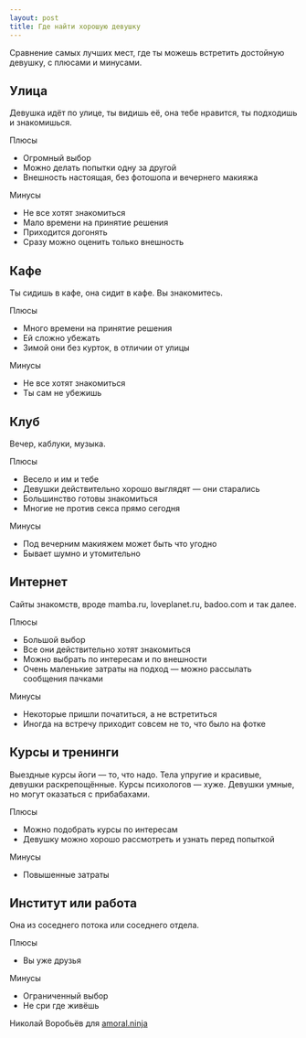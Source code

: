 ```yaml
---
layout: post
title: Где найти хорошую девушку
---
```


Сравнение самых лучших мест, где ты можешь встретить достойную девушку, с плюсами и минусами.

## Улица

Девушка идёт по улице, ты видишь её, она тебе нравится, ты подходишь и знакомишься.

Плюсы

- Огромный выбор
- Можно делать попытки одну за другой
- Внешность настоящая, без фотошопа и вечернего макияжа

Минусы

- Не все хотят знакомиться
- Мало времени на принятие решения
- Приходится догонять
- Сразу можно оценить только внешность

## Кафе

Ты сидишь в кафе, она сидит в кафе. Вы знакомитесь.

Плюсы

- Много времени на принятие решения
- Ей сложно убежать
- Зимой они без курток, в отличии от улицы

Минусы

- Не все хотят знакомиться
- Ты сам не убежишь

## Клуб

Вечер, каблуки, музыка.

Плюсы

- Весело и им и тебе
- Девушки действительно хорошо выглядят — они старались
- Большинство готовы знакомиться
- Многие не против секса прямо сегодня

Минусы

- Под вечерним макияжем может быть что угодно
- Бывает шумно и утомительно

## Интернет

Сайты знакомств, вроде mamba.ru, loveplanet.ru, badoo.com и так далее.

Плюсы

- Большой выбор
- Все они действительно хотят знакомиться
- Можно выбрать по интересам и по внешности
- Очень маленькие затраты на подход — можно рассылать сообщения пачками

Минусы

- Некоторые пришли початиться, а не встретиться
- Иногда на встречу приходит совсем не то, что было на фотке

## Курсы и тренинги

Выездные курсы йоги — то, что надо. Тела упругие и красивые, девушки раскрепощённые. Курсы психологов — хуже. Девушки умные, но могут оказаться с прибабахами.

Плюсы

- Можно подобрать курсы по интересам
- Девушку можно хорошо рассмотреть и узнать перед попыткой

Минусы

- Повышенные затраты

## Институт или работа

Она из соседнего потока или соседнего отдела.

Плюсы

- Вы уже друзья

Минусы

- Ограниченный выбор
- Не сри где живёшь

Николай Воробьёв для [amoral.ninja](http://amoral.ninja/)